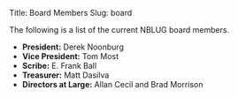 Title: Board Members
Slug: board

The following is a list of the current NBLUG board members.

* **President:** Derek Noonburg
* **Vice President:** Tom Most
* **Scribe:** E. Frank Ball
* **Treasurer:** Matt Dasilva
* **Directors at Large:** Allan Cecil and Brad Morrison
